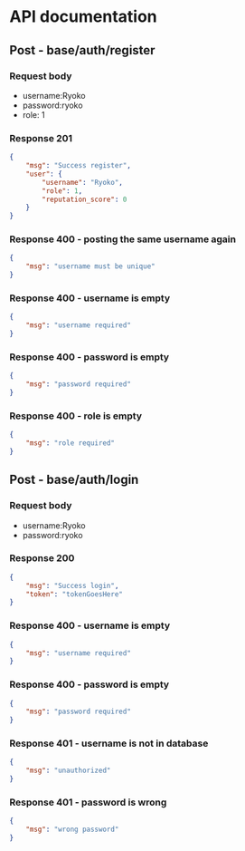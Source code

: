 # API documentation

## Post - base/auth/register

### Request body

- username:Ryoko
- password:ryoko
- role: 1

### Response 201

```json
{
    "msg": "Success register",
    "user": {
        "username": "Ryoko",
        "role": 1,
        "reputation_score": 0
    }
}
```

### Response 400 - posting the same username again

```json
{
    "msg": "username must be unique"
}
```

### Response 400 - username is empty

```json
{
    "msg": "username required"
}
```

### Response 400 - password is empty

```json
{
    "msg": "password required"
}
```

### Response 400 - role is empty

```json
{
    "msg": "role required"
}
```

## Post - base/auth/login

### Request body

- username:Ryoko
- password:ryoko

### Response 200

```json
{
    "msg": "Success login",
    "token": "tokenGoesHere"
}
```

### Response 400 - username is empty

```json
{
    "msg": "username required"
}
```

### Response 400 - password is empty

```json
{
    "msg": "password required"
}
```

### Response 401 - username is not in database

```json
{
    "msg": "unauthorized"
}
```

### Response 401 - password is wrong

```json
{
    "msg": "wrong password"
}
```